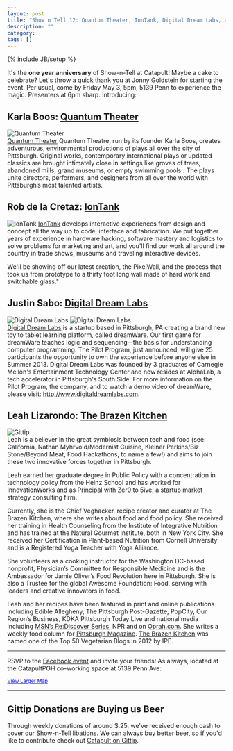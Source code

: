 ```yaml
---
layout: post
title: "Show n Tell 12: Quantum Theater, IonTank, Digital Dream Labs, and the Brazen Kitchen"
description: ""
category: 
tags: []
---
```

{% include JB/setup %}

It's the **one year anniversary** of Show-n-Tell at Catapult! Maybe a cake to celebrate? Let's throw a quick thank you at Jonny Goldstein for starting the event. Per usual, come by Friday May 3, 5pm, 5139 Penn to experience the magic. Presenters at 6pm sharp. Introducing:

## Karla Boos: [Quantum Theater](http://quantumtheatre.org)
![Quantum Theater](http://nodoi.net/images/catapult/quantum.jpg)
<br />
[Quantum Theater](http://quantiumtheatre.org) Quantum Theatre, run by its founder Karla Boos, creates adventurous, environmental productions of plays all over the city of Pittsburgh. Original works, contemporary international plays or updated classics are brought intimately close in settings like groves of trees, abandoned mills, grand museums, or empty swimming pools . The plays unite directors, performers, and designers from all over the world with Pittsburgh’s most talented artists.

## Rob de la Cretaz: [IonTank](http://iontank.com)
![IonTank](http://nodoi.net/images/catapult/iontank.jpg)
[IonTank](http://iontank.com) develops interactive experiences from design and concept all the way up to code, interface and fabrication.  We put together years of experience in hardware hacking, software mastery and logistics to solve problems for marketing and art, and you'll find our work all around the country in trade shows, museums and traveling interactive devices. 

We'll be showing off our latest creation, the PixelWall, and the process that took us from prototype to a thirty foot long wall made of hard work and switchable glass."

## Justin Sabo: [Digital Dream Labs](http://digitaldreamlabs.com)
![Digital Dream Labs](http://nodoi.net/images/catapult/dreamlabs.jpg)
![Digital Dream Labs](http://nodoi.net/images/catapult/dreamlabs2.jpg)
<br />
[Digital Dream Labs](http://digitaldreamlabs.com) is a startup based in Pittsburgh, PA creating a brand new toy to tablet learning platform, called dreamWare. Our first game for dreamWare teaches logic and sequencing--the basis for understanding computer programming. The Pilot Program, just announced, will give 25 participants the opportunity to own the experience before anyone else in Summer 2013. Digital Dream Labs was founded by 3 graduates of Carnegie Mellon's Entertainment Technology Center and now resides at AlphaLab, a tech accelerator in Pittsburgh's South Side. For more information on the Pilot Program, the company, and to watch a demo video of dreamWare, please visit: http://www.digitaldreamlabs.com.

## Leah Lizarondo: [The Brazen Kitchen](http://www.brazenkitchen.com)
![Gittip](http://nodoi.net/images/catapult/leah.jpg)
<br />
Leah is a believer in the great symbiosis between tech and food (see: California, Nathan Myhrvold/Modernist Cuisine, Kleiner Perkins/Biz Stone/Beyond Meat, Food Hackathons, to name a few!) and aims to join these two innovative forces together in Pittsburgh.

Leah earned her graduate degree in Public Policy with a concentration in technology policy from the Heinz School and has worked for InnovationWorks and as Principal with Zer0 to 5ive, a startup market strategy consulting firm. 

Currently, she is the Chief Veghacker, recipe creator and curator at The Brazen Kitchen, where she writes about food and food policy. She received her training in Health Counseling from the Institute of Integrative Nutrition and has trained at the Natural Gourmet Institute, both in New York City. She received her Certification in Plant-based Nutrition from Cornell University and is a Registered Yoga Teacher with Yoga Alliance. 

She volunteers as a cooking instructor for the Washington DC-based nonprofit, Physician’s Committee for Responsible Medicine and is the Ambassador for Jamie Oliver’s Food Revolution here in Pittsburgh. She is also a Trustee for the global Awesome Foundation: Food, serving with leaders and creative innovators in food. 

Leah and her recipes have been featured in print and online publications including Edible Allegheny, The Pittsburgh Post-Gazette, PopCity, Our Region’s Business, KDKA Pittsburgh Today Live and national media including [MSN’s Re:Discover Series](http://rediscover.msn.com/city/253392724/video/22), NPR and on [Oprah.com](http://www.oprah.com/food/Chickpea-Plov-Recipe). She writes a weekly food column for [Pittsburgh Magazine](http://www.pittsburghmagazine.com/Best-of-the-Burgh-Blogs/Brazen-Kitchen/). [The Brazen Kitchen](http://www.brazenkitchen.com) was named one of the Top 50 Vegetarian Blogs in 2012 by IPE.

***

RSVP to the [Facebook event](https://www.facebook.com/events/358530360924152/) and invite your friends! As always, located at the CatapultPGH co-working space at 5139 Penn Ave:

<p><small><a style="color: #0000ff; text-align: left;" href="https://www.google.com/maps?f=q&amp;source=embed&amp;hl=en&amp;geocode=&amp;q=5139+Penn+Ave,+Pittsburgh,+PA&amp;aq=0&amp;oq=5139+penn+&amp;sll=40.431368,-79.9805&amp;sspn=0.265774,0.22934&amp;ie=UTF8&amp;hq=&amp;hnear=5139+Penn+Ave,+Pittsburgh,+Allegheny,+Pennsylvania+15224&amp;t=m&amp;z=14&amp;ll=40.464869,-79.941419">View Larger Map</a></small></p>

***

## Gittip Donations are Buying us Beer
Through weekly donations of around $.25, we've received enough cash to cover our Show-n-Tell libations. We can always buy better beer, so if you'd like to contribute check out [Catapult on Gittip](https://www.gittip.com/catapultpgh/).
